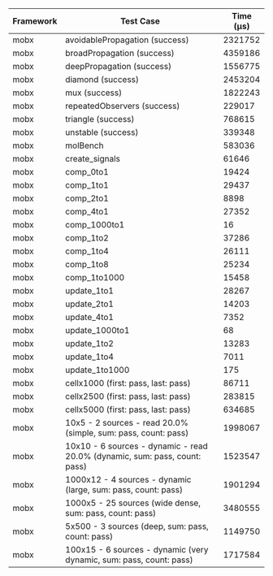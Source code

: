 | Framework | Test Case | Time (μs) |
| --- | --- | --- |
| mobx | avoidablePropagation (success) | 2321752 |
| mobx | broadPropagation (success) | 4359186 |
| mobx | deepPropagation (success) | 1556775 |
| mobx | diamond (success) | 2453204 |
| mobx | mux (success) | 1822243 |
| mobx | repeatedObservers (success) | 229017 |
| mobx | triangle (success) | 768615 |
| mobx | unstable (success) | 339348 |
| mobx | molBench | 583036 |
| mobx | create_signals | 61646 |
| mobx | comp_0to1 | 19424 |
| mobx | comp_1to1 | 29437 |
| mobx | comp_2to1 | 8898 |
| mobx | comp_4to1 | 27352 |
| mobx | comp_1000to1 | 16 |
| mobx | comp_1to2 | 37286 |
| mobx | comp_1to4 | 26111 |
| mobx | comp_1to8 | 25234 |
| mobx | comp_1to1000 | 15458 |
| mobx | update_1to1 | 28267 |
| mobx | update_2to1 | 14203 |
| mobx | update_4to1 | 7352 |
| mobx | update_1000to1 | 68 |
| mobx | update_1to2 | 13283 |
| mobx | update_1to4 | 7011 |
| mobx | update_1to1000 | 175 |
| mobx | cellx1000 (first: pass, last: pass) | 86711 |
| mobx | cellx2500 (first: pass, last: pass) | 283815 |
| mobx | cellx5000 (first: pass, last: pass) | 634685 |
| mobx | 10x5 - 2 sources - read 20.0% (simple, sum: pass, count: pass) | 1998067 |
| mobx | 10x10 - 6 sources - dynamic - read 20.0% (dynamic, sum: pass, count: pass) | 1523547 |
| mobx | 1000x12 - 4 sources - dynamic (large, sum: pass, count: pass) | 1901294 |
| mobx | 1000x5 - 25 sources (wide dense, sum: pass, count: pass) | 3480555 |
| mobx | 5x500 - 3 sources (deep, sum: pass, count: pass) | 1149750 |
| mobx | 100x15 - 6 sources - dynamic (very dynamic, sum: pass, count: pass) | 1717584 |
